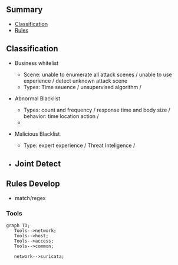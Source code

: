 ## Summary
- [Classification](#classification)
- [Rules](#rules)



## Classification
  - Business whitelist
    - Scene: unable to enumerate all attack scenes / unable to use experience / detect unknown attack scene
    - Types: Time seuence / unsupervised algorithm / 
    
  - Abnormal Blacklist
    - Types: count and frequency / response time and body size / behavior: time location action / 
    - 
  - Malicious Blacklist
    - Type: expert experience / Threat Inteligence /

  - Joint Detect
    -
  

## Rules Develop
   - match/regex





### Tools

 ```mermaid
graph TD;
    Tools-->network;
    Tools-->host;
    Tools-->access;
    Tools-->common;
    
    network-->suricata;

    
```
